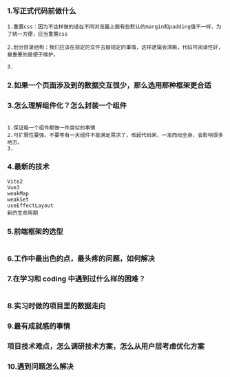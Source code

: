 ### 1.写正式代码前做什么

```
1.重置css：因为不这样做的话在不同浏览器上面有些默认的margin和padding值不一样，为了统一方便，应当重置css

2.划分目录结构：我们应该在规定的文件去做规定的事情，这样逻辑会清晰，代码可阅读性好，最重要的是便于维护。

3.
```

### 2.如果一个页面涉及到的数据交互很少，那么选用那种框架更合适

### 3.怎么理解组件化？怎么封装一个组件

```

1.保证每一个组件都做一件类似的事情
2.可扩展性要强，不要等有一天组件不能满足需求了，改起代码来，一发而动全身，会影响很多地方。
3.
```

### 4.最新的技术

```
Vite2
Vue3
weakMap
weakSet
useEffectLayout
新的生命周期
```

### 5.前端框架的选型

```

```

### 6.工作中最出色的点，最头疼的问题，如何解决

### 7.在学习和 coding 中遇到过什么样的困难？

```

```

### 8.实习时做的项目里的数据走向

### 9.最有成就感的事情

### 项目技术难点，怎么调研技术方案，怎么从用户层考虑优化方案

### 10.遇到问题怎么解决

```

```
